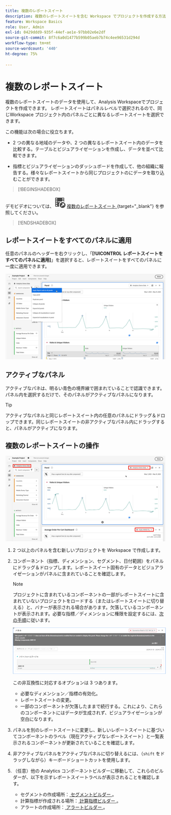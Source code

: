 ```yaml
---
title: 複数のレポートスイート
description: 複数のレポートスイートを含む Workspace でプロジェクトを作成する方法と理由を説明する
feature: Workspace Basics
role: User, Admin
exl-id: 0429ddd9-935f-44ef-ae1e-97bb02e6e2df
source-git-commit: 8f7c6a0d1477b599b05aeb7b74c4ee96531d294d
workflow-type: tm+mt
source-wordcount: '440'
ht-degree: 75%

---
```


# 複数のレポートスイート

複数のレポートスイートのデータを使用して、Analysis Workspaceでプロジェクトを作成できます。 レポートスイートはパネルレベルで選択されるので、同じWorkspace プロジェクト内のパネルごとに異なるレポートスイートを選択できます。

この機能は次の場合に役立ちます。

* 2 つの異なる地域のデータや、2 つの異なるレポートスイート内のデータを比較する。テーブルとビジュアライゼーションを作成し、データを並べて比較できます。

* 指標とビジュアライゼーションのダッシュボードを作成して、他の組織に報告する。様々なレポートスイートから同じプロジェクトのにデータを取り込むことができます。


>[!BEGINSHADEBOX]

デモビデオについては、![VideoCheckedOut](/help/assets/icons/VideoCheckedOut.svg) [ 複数のレポートスイート ](https://video.tv.adobe.com/v/32843?quality=12&learn=on){target="_blank"} を参照してください。

>[!ENDSHADEBOX]


## レポートスイートをすべてのパネルに適用

任意のパネルのヘッダーを右クリックし、「**[!UICONTROL レポートスイートをすべてのパネルに適用]**」を選択すると、レポートスイートをすべてのパネルに一度に適用できます。

![](assets/apply-rs-all-panels.png)

## アクティブなパネル

アクティブなパネは、明るい青色の境界線で囲まれていることで認識できます。パネル内を選択するだけで、そのパネルがアクティブなパネルになります。

>[!TIP]
>
>アクティブなパネルと同じレポートスイート内の任意のパネルにドラッグ＆ドロップできます。同じレポートスイートの非アクティブなパネル内にドラッグすると、パネルがアクティブになります。
>

## 複数のレポートスイートの操作

![](assets/mrs-ui.png)

1. 2 つ以上のパネルを含む新しいプロジェクトを Workspace で作成します。

1. コンポーネント（指標、ディメンション、セグメント、日付範囲）をパネルにドラッグ＆ドロップします。レポートスイート固有のデータとビジュアライゼーションがパネルに含まれていることを確認します。


   >[!NOTE]
   >
   >プロジェクトに含まれているコンポーネントの一部がレポートスイートに含まれていないプロジェクトをロードする（またはレポートスイートに切り替える）と、バナーが表示される場合があります。欠落しているコンポーネントが表示されます。必要な指標／ディメンションに権限を設定するには、[次の手順](/help/admin/admin-console/permissions/product-profile.md)に従います。
   >

   ![](assets/incompat-rs.png)

   この非互換性に対応するオプションは 3 つあります。
   * 必要なディメンション／指標の有効化。
   * レポートスイートの変更。
   * 一部のコンポーネントが欠落したままで続行する。これにより、これらのコンポーネントにはデータが生成されず、ビジュアライゼーションが空白になります。

1. パネルを別のレポートスイートに変更し、新しいレポートスイートに基づいてコンポーネントのラベル（現在アクティブなレポートスイート）と一覧表示されるコンポーネントが更新されていることを確認します。

1. 非アクティブなパネルをアクティブなパネルに切り替えるには、（`shift` をドラッグしながら）キーボードショートカットを使用します。

1. （任意）他の Analytics コンポーネントビルダーに移動して、これらのビルダーが、以下を示すレポートスイートラベルが表示されることを確認します。

   * セグメントの作成場所：[ セグメントビルダー ](https://experienceleague.adobe.com/docs/analytics/components/segmentation/segmentation-workflow/seg-build.html?lang=ja)。
   * 計算指標が作成される場所：[ 計算指標ビルダー ](https://experienceleague.adobe.com/docs/analytics/components/calculated-metrics/calcmetric-workflow/cm-build-metrics.html?lang=ja)。
   * アラートの作成場所：[ アラートビルダー ](https://experienceleague.adobe.com/docs/analytics/components/alerts/alert-builder.html?lang=ja)。

